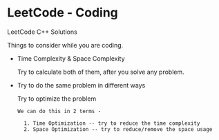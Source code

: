 # LeetCode - Coding 
LeetCode C++ Solutions

Things to consider while you are coding.

* Time Complexity & Space Complexity 
  
  Try to calculate both of them, after you solve any problem.
  
* Try to do the same problem in different ways  

    Try to optimize the problem 
      
      We can do this in 2 terms - 
        
        1. Time Optimization -- try to reduce the time complexity
        2. Space Optimization -- try to reduce/remove the space usage
        
    


